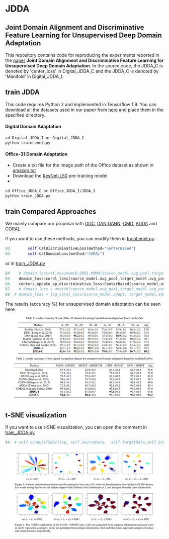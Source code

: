 # JDDA
## Joint Domain Alignment and Discriminative Feature Learning for Unsupervised Deep Domain Adaptation

This repository contains code for reproducing the experiments reported in the [paper](https://arxiv.org/abs/1808.09347) **Joint Domain Alignment and Discriminative Feature Learning for Unsupervised Deep Domain Adaptation**. In the source code, the JDDA_C is denoted by 'center_loss' in Digital_JDDA_C and the  JDDA_C is denoted by 'Manifold' in Digital_JDDA_I.

## train JDDA
This code requires Python 2 and implemented in Tensorflow 1.9. You can download all the datasets used in our paper from [here](https://pan.baidu.com/s/1IMUVnpM8Ve6XX37rtv2zJQ) and place them in the specified directory.
#### Digital Domain Adaptation
```
cd Digital_JDDA_I or Digital_JDDA_C
python trainLenet.py
```
#### Office-31 Domain Adaptation
- Create a txt file for the image path of the Office dataset as shown in [amazon.txt](https://github.com/A-bone1/JDDA/tree/master/Office_JDDA_C/data)
- Download the [ResNet-L50](https://pan.baidu.com/s/1IMUVnpM8Ve6XX37rtv2zJQ) pre-training model
-
```
cd Office_JDDA_C or Office_JDDA_I/JDDA_I
python train_JDDA.py
```

## train Compared Approaches
We mainly compare our proposal with [DDC](https://arxiv.org/abs/1412.3474), [DAN](http://proceedings.mlr.press/v37/long15.pdf),[DANN](http://www.jmlr.org/papers/volume17/15-239/15-239.pdf), [CMD](https://arxiv.org/abs/1702.08811), [ADDA](http://openaccess.thecvf.com/content_cvpr_2017/papers/Tzeng_Adversarial_Discriminative_Domain_CVPR_2017_paper.pdf) and [CORAL](https://arxiv.org/abs/1607.01719)

If you want to use these methods, you can modify them in [trainLenet.py](https://github.com/Abone1/JDDA/blob/master/Digital_JDDA_C/trainLenet.py).
```python
93        self.CalDiscriminativeLoss(method="CenterBased")
94        self.CalDomainLoss(method="CORAL")
```

or in [train_JDDA.py](https://github.com/A-bone1/JDDA/blob/master/Office_JDDA_C/JDDA_C/train_JDDA.py)

```python
84    # domain_loss=tf.maximum(0.0001,KMMD(source_model.avg_pool,target_model.avg_pool))
85    domain_loss=coral_loss(source_model.avg_pool,target_model.avg_pool)
86    centers_update_op,discriminative_loss=CenterBased(source_model.avg_pool,y)
87    # domain_loss = mmatch(source_model.avg_pool,target_model.avg_pool, 5)
88  # domain_loss = log_coral_loss(source_model.adapt, target_model.adapt)
```

The results (accuracy %) for unsupervised domain adaptation can be seen here
![image](https://github.com/A-bone1/JDDA/blob/master/img/accuracy.png)

##  t-SNE visualization
If you want to use t-SNE visualization, you can open the comment in [train_JDDA.py](https://github.com/A-bone1/JDDA/blob/master/Digital_JDDA_I/trainLenet.py)
```python
94  # self.conputeTSNE(step, self.SourceData,  self.TargetData,self.SourceLabel, self.TargetLabel, sess)
```


![image](https://github.com/A-bone1/JDDA/blob/master/img/tsne.png)
